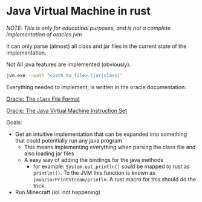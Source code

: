 # Java Virtual Machine in rust

_NOTE: This is only for educatinal purposes, and is not a complete implementation of oracles jvm_

It can only parse (almost) all class and jar files in the current state of the implementation.

Not All java features are implemented (obviously).

```sh
jvm.exe --path "<path_to_file>.(jar|class)"
```

Everything needed to implement, is written in the oracle documentation:

[Oracle: The `class` File Format](https://docs.oracle.com/javase/specs/jvms/se19/html/jvms-4.html)

[Oracle: The Java Virtual Machine Instruction Set](https://docs.oracle.com/javase/specs/jvms/se19/html/jvms-6.html)

Goals:

-   Get an intuitive implementation that can be expanded into something that could potentially run any java program
    -   This means implementing everything when parsing the class file and also loading jar files
    -   A easy way of adding the bindings for the java methods
        -   for example: `System.out.println()` sould be mapped to rust as `println!()`. To the JVM this function is known as `java/io/PrintStream/println`. A rust macro for this should do the trick
-   Run Minecraft (lol. not happening)
